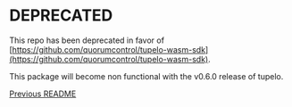 # DEPRECATED
This repo has been deprecated in favor of [https://github.com/quorumcontrol/tupelo-wasm-sdk](https://github.com/quorumcontrol/tupelo-wasm-sdk).

This package will become non functional with the v0.6.0 release of tupelo.

[Previous README](https://github.com/quorumcontrol/tupelo-js-sdk/tree/v0.4.0)